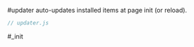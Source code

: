 #updater auto-updates installed items at page init (or reload).

```js:js_removed:updater.js
// updater.js
```

#_init